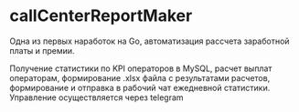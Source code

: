 # callCenterReportMaker
Одна из первых наработок на Go, автоматизация рассчета заработной платы и премии.

Получение статистики по KPI операторов в MySQL, расчет выплат операторам, формирование .xlsx файла с результатами расчетов, формирование и отправка в рабочий чат ежедневной статистики.
Управление осуществляется через telegram
